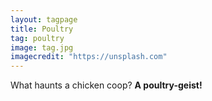 ```yaml
---
layout: tagpage
title: Poultry
tag: poultry
image: tag.jpg
imagecredit: "https://unsplash.com"
---
```

What haunts a chicken coop?
__A poultry-geist!__